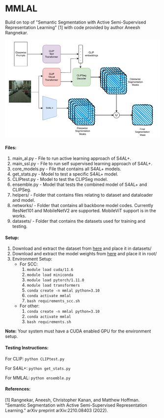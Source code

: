 # MMLAL
Build on top of "Semantic Segmentation with Active Semi-Supervised Representation Learning" [1] with code provided by author Aneesh Rangnekar.

![Model Diagram](/images/diagram.png)

#### Files:
1. main_al.py - File to run active learning approach of S4AL+.
2. main_ssl.py - File to run self supervised learning approach of S4AL+.
3. core_models.py - File that contains all S4AL+ models.
4. get_stats.py - Model to test a specific S4AL+ model.
5. CLIPtest.py - Model to test the CLIPSeg model.
6. ensemble.py - Model that tests the combined model of S4AL+ and CLIPSeg.
7. helpers/ - Folder that contains files relating to dataset and dataloader and model.
8. networks/ - Folder that contains all backbone model codes. Currently ResNet101 and MobileNetV2 are supported. MobileViT support is in the works.
9. datasets/ - Folder that contains the datasets used for training and testing.

#### Setup:
1. Download and extract the dataset from [here](https://drive.google.com/file/d/1_UpN0msa-D999lO40l0LPOKC5M877dU2/view?usp=sharing) and place it in datasets/
2. Download and extract the model weights from [here](https://drive.google.com/file/d/1sbUybgGBlWyGVIoA-bryK0oigU8ve8ma/view?usp=sharing) and place it in root/
3. Environment Setup:
    - For SCC:
        1. <code>module load cuda/11.6</code>
        2. <code>module load miniconda</code>
        3. <code>module load pytorch/1.11.0</code>
        4. <code>module load transformers</code>
        5. <code>conda create -n mmlal python=3.10</code>
        6. <code>conda activate mmlal</code>
        7. <code>bash requirements_scc.sh</code>
    - For other:
        1. <code>conda create -n mmlal python=3.10</code>
        2. <code>conda activate mmlal</code>
        3. <code>bash requirements.sh</code>

<b>Note:</b> Your system must have a CUDA enabled GPU for the environment setup.

#### Testing Instructions:

For CLIP: <code>python CLIPtest.py</code>

For S4AL+: <code>python get_stats.py</code>

For MMLAL: <code>python ensemble.py</code>

#### References:

[1] Rangnekar, Aneesh, Christopher Kanan, and Matthew Hoffman. "Semantic Segmentation with Active Semi-Supervised Representation Learning." arXiv preprint arXiv:2210.08403 (2022).
